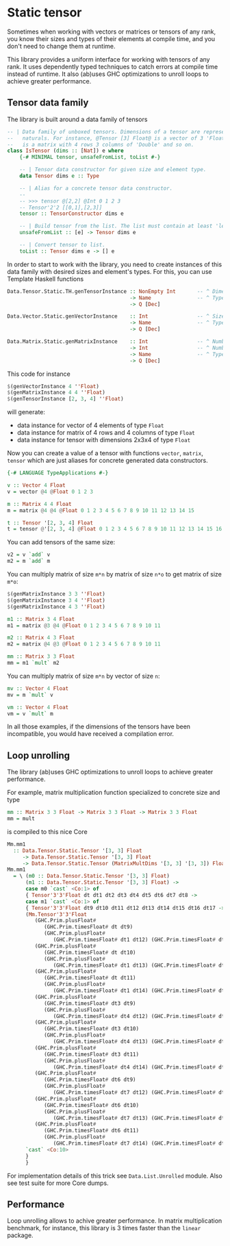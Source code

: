 # Static tensor
Sometimes when working with vectors or matrices or tensors of any rank, you know their sizes 
and types of their elements at compile time, and you don't need to change them at runtime.

This library provides a uniform interface for working with tensors of any rank. 
It uses dependently typed techniques to catch errors at compile time instead of runtime.
It also (ab)uses GHC optimizations to unroll loops to achieve greater performance.

## Tensor data family

The library is built around a data family of tensors

```haskell
-- | Data family of unboxed tensors. Dimensions of a tensor are represented as type-level list of 
--   naturals. For instance, @Tensor [3] Float@ is a vector of 3 'Float' elements; @Tensor [4,3] Double@ 
--   is a matrix with 4 rows 3 columns of 'Double' and so on.
class IsTensor (dims :: [Nat]) e where
    {-# MINIMAL tensor, unsafeFromList, toList #-}

    -- | Tensor data constructor for given size and element type.
    data Tensor dims e :: Type

    -- | Alias for a concrete tensor data constructor.
    -- 
    -- >>> tensor @[2,2] @Int 0 1 2 3
    -- Tensor'2'2 [[0,1],[2,3]]
    tensor :: TensorConstructor dims e

    -- | Build tensor from the list. The list must contain at least 'length' elements or method will throw an exception.
    unsafeFromList :: [e] -> Tensor dims e

    -- | Convert tensor to list.
    toList :: Tensor dims e -> [] e
```
In order to start to work with the library, you need to create instances of this data family 
with desired sizes and element's types.
For this, you can use Template Haskell functions

```haskell
Data.Tensor.Static.TH.genTensorInstance :: NonEmpty Int       -- ^ Dimensions of the tensor.
                                        -> Name               -- ^ Type of elements.
                                        -> Q [Dec]

Data.Vector.Static.genVectorInstance    :: Int                -- ^ Size of the vector.
                                        -> Name               -- ^ Type of elements.
                                        -> Q [Dec]

Data.Matrix.Static.genMatrixInstance    :: Int                -- ^ Number of rows.
                                        -> Int                -- ^ Number of columns.
                                        -> Name               -- ^ Type of elements.
                                        -> Q [Dec]
```

This code for instance

```haskell
$(genVectorInstance 4 ''Float)
$(genMatrixInstance 4 4 ''Float)
$(genTensorInstance [2, 3, 4] ''Float)
```

will generate:
* data instance for vector of 4 elements of type `Float`
* data instance for matrix of 4 rows and 4 columns of type `Float`
* data instance for tensor with dimensions 2x3x4 of type `Float`

Now you can create a value of a tensor with functions `vector`, `matrix`, `tensor` 
which are just aliases for concrete generated data constructors.

```haskell
{-# LANGUAGE TypeApplications #-}

v :: Vector 4 Float
v = vector @4 @Float 0 1 2 3

m :: Matrix 4 4 Float
m = matrix @4 @4 @Float 0 1 2 3 4 5 6 7 8 9 10 11 12 13 14 15

t :: Tensor '[2, 3, 4] Float
t = tensor @'[2, 3, 4] @Float 0 1 2 3 4 5 6 7 8 9 10 11 12 13 14 15 16 17 18 19 20 21 22 23
```

You can add tensors of the same size:
```haskell
v2 = v `add` v
m2 = m `add` m
```

You can multiply matrix of size `m*n` by matrix of size `n*o` to get matrix of size `m*o`:
```haskell
$(genMatrixInstance 3 3 ''Float)
$(genMatrixInstance 3 4 ''Float)
$(genMatrixInstance 4 3 ''Float)

m1 :: Matrix 3 4 Float
m1 = matrix @3 @4 @Float 0 1 2 3 4 5 6 7 8 9 10 11

m2 :: Matrix 4 3 Float
m2 = matrix @4 @3 @Float 0 1 2 3 4 5 6 7 8 9 10 11

mm :: Matrix 3 3 Float
mm = m1 `mult` m2
```

You can multiply matrix of size `m*n` by vector of size `n`:
```haskell
mv :: Vector 4 Float
mv = m `mult` v

vm :: Vector 4 Float
vm = v `mult` m
```

In all those examples, if the dimensions of the tensors have been incompatible, 
you would have received a compilation error.


## Loop unrolling
The library (ab)uses GHC optimizations to unroll loops to achieve greater performance.

For example, matrix multiplication function specialized to concrete size and type

```haskell
mm :: Matrix 3 3 Float -> Matrix 3 3 Float -> Matrix 3 3 Float
mm = mult
```

is compiled to this nice Core

```haskell
Mm.mm1
  :: Data.Tensor.Static.Tensor '[3, 3] Float
     -> Data.Tensor.Static.Tensor '[3, 3] Float
     -> Data.Tensor.Static.Tensor (MatrixMultDims '[3, 3] '[3, 3]) Float
Mm.mm1
  = \ (m0 :: Data.Tensor.Static.Tensor '[3, 3] Float)
      (m1 :: Data.Tensor.Static.Tensor '[3, 3] Float) ->
      case m0 `cast` <Co:1> of
      { Tensor'3'3'Float dt dt1 dt2 dt3 dt4 dt5 dt6 dt7 dt8 ->
      case m1 `cast` <Co:1> of
      { Tensor'3'3'Float dt9 dt10 dt11 dt12 dt13 dt14 dt15 dt16 dt17 ->
      (Mm.Tensor'3'3'Float
         (GHC.Prim.plusFloat#
            (GHC.Prim.timesFloat# dt dt9)
            (GHC.Prim.plusFloat#
               (GHC.Prim.timesFloat# dt1 dt12) (GHC.Prim.timesFloat# dt2 dt15)))
         (GHC.Prim.plusFloat#
            (GHC.Prim.timesFloat# dt dt10)
            (GHC.Prim.plusFloat#
               (GHC.Prim.timesFloat# dt1 dt13) (GHC.Prim.timesFloat# dt2 dt16)))
         (GHC.Prim.plusFloat#
            (GHC.Prim.timesFloat# dt dt11)
            (GHC.Prim.plusFloat#
               (GHC.Prim.timesFloat# dt1 dt14) (GHC.Prim.timesFloat# dt2 dt17)))
         (GHC.Prim.plusFloat#
            (GHC.Prim.timesFloat# dt3 dt9)
            (GHC.Prim.plusFloat#
               (GHC.Prim.timesFloat# dt4 dt12) (GHC.Prim.timesFloat# dt5 dt15)))
         (GHC.Prim.plusFloat#
            (GHC.Prim.timesFloat# dt3 dt10)
            (GHC.Prim.plusFloat#
               (GHC.Prim.timesFloat# dt4 dt13) (GHC.Prim.timesFloat# dt5 dt16)))
         (GHC.Prim.plusFloat#
            (GHC.Prim.timesFloat# dt3 dt11)
            (GHC.Prim.plusFloat#
               (GHC.Prim.timesFloat# dt4 dt14) (GHC.Prim.timesFloat# dt5 dt17)))
         (GHC.Prim.plusFloat#
            (GHC.Prim.timesFloat# dt6 dt9)
            (GHC.Prim.plusFloat#
               (GHC.Prim.timesFloat# dt7 dt12) (GHC.Prim.timesFloat# dt8 dt15)))
         (GHC.Prim.plusFloat#
            (GHC.Prim.timesFloat# dt6 dt10)
            (GHC.Prim.plusFloat#
               (GHC.Prim.timesFloat# dt7 dt13) (GHC.Prim.timesFloat# dt8 dt16)))
         (GHC.Prim.plusFloat#
            (GHC.Prim.timesFloat# dt6 dt11)
            (GHC.Prim.plusFloat#
               (GHC.Prim.timesFloat# dt7 dt14) (GHC.Prim.timesFloat# dt8 dt17))))
      `cast` <Co:10>
      }
      }
```

For implementation details of this trick see `Data.List.Unrolled` module.
Also see test suite for more Core dumps.

## Performance
Loop unrolling allows to achive greater performance.
In matrix multiplication benchmark, for instance, this library is 3 times faster than the `linear` package.
